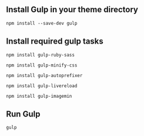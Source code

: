 ## Install Gulp in your theme directory

```
npm install --save-dev gulp
```

## Install required gulp tasks

```
npm install gulp-ruby-sass

npm install gulp-minify-css

npm install gulp-autoprefixer

npm install gulp-livereload

npm install gulp-imagemin
```

## Run Gulp

```
gulp
```
